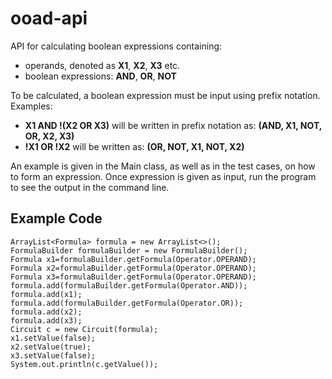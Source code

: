 # ooad-api

API for calculating boolean expressions containing:
 - operands, denoted as **X1**, **X2**, **X3** etc.
 - boolean expressions: **AND**, **OR**, **NOT**
 
To be calculated, a boolean expression must be input using prefix notation. Examples:

 - **X1 AND !(X2 OR X3)** will be written in prefix notation as: **(AND, X1, NOT, OR, X2, X3)**
 - **!X1 OR !X2** will be written as: **(OR, NOT, X1, NOT, X2)**


An example is given in the Main class, as well as in the test cases, on how to form an expression.
Once expression is given as input, run the program to see the output in the command line.


 ## Example Code

```
ArrayList<Formula> formula = new ArrayList<>();
FormulaBuilder formulaBuilder = new FormulaBuilder();
Formula x1=formulaBuilder.getFormula(Operator.OPERAND);
Formula x2=formulaBuilder.getFormula(Operator.OPERAND);
Formula x3=formulaBuilder.getFormula(Operator.OPERAND);
formula.add(formulaBuilder.getFormula(Operator.AND));
formula.add(x1);
formula.add(formulaBuilder.getFormula(Operator.OR));
formula.add(x2);
formula.add(x3);
Circuit c = new Circuit(formula);
x1.setValue(false);
x2.setValue(true);
x3.setValue(false);
System.out.println(c.getValue());
```